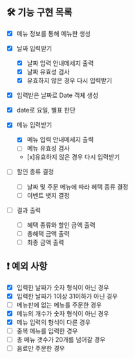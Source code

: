## 🛠️ 기능 구현 목록
- [x] 메뉴 정보를 통해 메뉴판 생성

- [x] 날짜 입력받기
  - [x] 날짜 입력 안내메세지 출력
  - [x] 날짜 유효성 검사
  - [x] 유효하지 않은 경우 다시 입력받기

- [x] 입력받은 날짜로 Date 객체 생성

- [x] date로 요일, 별표 판단

- [x] 메뉴 입력받기
  - [x] 메뉴 입력 안내메세지 출력
  - [ ] 메뉴 유효성 검사
  - [x]유효하지 않은 경우 다시 입력받기
  
- [ ] 할인 종류 결정
  - [ ] 날짜 및 주문 메뉴에 따라 혜택 종류 결정
  - [ ] 이벤트 뱃지 결정

- [ ] 결과 출력
  - [ ] 혜택 종류와 할인 금액 출력
  - [ ] 총혜택 금액 출력
  - [ ] 최종 금액 출력  

## ❗️ 예외 사항

- [x] 입력한 날짜가 숫자 형식이 아닌 경우
- [x] 입력한 날짜가 1이상 31이하가 아닌 경우
- [ ] 메뉴판에 없는 메뉴를 주문한 경우
- [x] 메뉴의 개수가 숫자 형식이 아닌 경우
- [x] 메뉴 입력의 형식이 다른 경우
- [ ] 중복 메뉴를 입력한 경우
- [ ] 총 메뉴 갯수가 20개를 넘어갈 경우
- [ ] 음료만 주문한 경우
